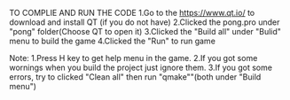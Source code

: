 TO COMPLIE AND RUN THE CODE
	1.Go to the https://www.qt.io/ to download and install QT (if you do not have)
	2.Clicked the pong.pro under "pong" folder(Choose QT to open it) 
	3.Clicked the "Build all" under "Bulid" menu to build the game
	4.Clicked the "Run" to run game

Note:
	1.Press H key to get help menu in the game.
	2.If you got some wornings when you build the project just ignore them.
	3.If you got some errors, try to clicked "Clean all" then run "qmake""(both under "Build menu")


